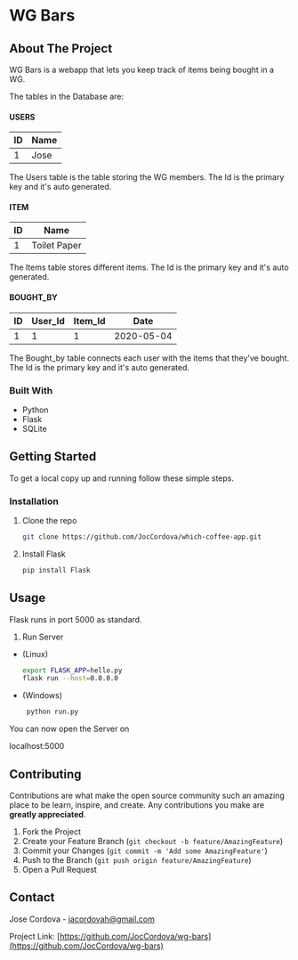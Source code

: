 # WG Bars
<!-- ABOUT THE PROJECT -->
## About The Project
WG Bars is a webapp that lets you keep track of items being bought in a WG.

The tables in the Database are:

#### USERS
|ID|Name|
|---|---|
|1|Jose|

The Users table is the table storing the WG members.
The Id is the primary key and it's auto generated.

#### ITEM
|ID|Name|
|---|---|
|1|Toilet Paper|


The Items table stores different items.
The Id is the primary key and it's auto generated.

#### BOUGHT_BY
|ID|User_Id|Item_Id|Date|
|---|---|---|---|
|1|1|1|2020-05-04|

The Bought_by table connects each user with the items that they've bought.
The Id is the primary key and it's auto generated.




### Built With

* Python
* Flask
* SQLite


<!-- GETTING STARTED -->
## Getting Started

To get a local copy up and running follow these simple steps.

### Installation

1. Clone the repo
   ```sh
   git clone https://github.com/JocCordova/which-coffee-app.git
   ```
2. Install Flask
   ```sh
   pip install Flask
   ```


<!-- USAGE EXAMPLES -->

## Usage
Flask runs in port 5000 as standard.


1. Run Server 

* (Linux)
   ```sh
   export FLASK_APP=hello.py
   flask run --host=0.0.0.0
   ```
* (Windows)
  ```sh
   python run.py
  ```

You can now open the Server on

localhost:5000



<!-- CONTRIBUTING -->
## Contributing

Contributions are what make the open source community such an amazing place to be learn, inspire, and create. Any contributions you make are **greatly appreciated**.

1. Fork the Project
2. Create your Feature Branch (`git checkout -b feature/AmazingFeature`)
3. Commit your Changes (`git commit -m 'Add some AmazingFeature'`)
4. Push to the Branch (`git push origin feature/AmazingFeature`)
5. Open a Pull Request


<!-- CONTACT -->
## Contact

Jose Cordova - jacordovah@gmail.com

Project Link: [https://github.com/JocCordova/wg-bars](https://github.com/JocCordova/wg-bars)


